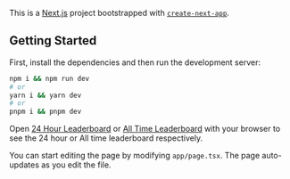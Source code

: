 This is a [Next.js](https://nextjs.org/) project bootstrapped with [`create-next-app`](https://github.com/vercel/next.js/tree/canary/packages/create-next-app).

## Getting Started

First, install the dependencies and then run the development server:

```bash
npm i && npm run dev
# or
yarn i && yarn dev
# or
pnpm i && pnpm dev
```

Open [24 Hour Leaderboard](http://localhost:3000/24hr) or [All Time Leaderboard](http://localhost:3000/all-time) with your browser to see the 24 hour or All time leaderboard respectively.

You can start editing the page by modifying `app/page.tsx`. The page auto-updates as you edit the file.
